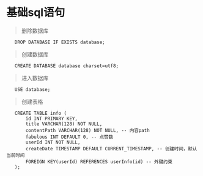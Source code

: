 # 基础sql语句

> 删除数据库
 ```
    DROP DATABASE IF EXISTS database;
 ```
 
 > 创建数据库
 ```
    CREATE DATABASE database charset=utf8;
 ```
 
 > 进入数据库
 ```
    USE database; 
 ```
 
 > 创建表格
 ```
    CREATE TABLE info (
        id INT PRIMARY KEY,
        title VARCHAR(128) NOT NULL,
        contentPath VARCHAR(128) NOT NULL, -- 内容path
        fabulous INT DEFAULT 0, -- 点赞数
        userId INT NOT NULL,
        createDate TIMESTAMP DEFAULT CURRENT_TIMESTAMP, -- 创建时间，默认当前时间
        FOREIGN KEY(userId) REFERENCES userInfo(id) -- 外键约束
    );
 ```